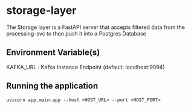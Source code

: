 # storage-layer
The Storage layer is a FastAPI server that accepts filtered data from the processing-svc to then push it into a Postgres Database

## Environment Variable(s)
KAFKA_URL : Kafka Instance Endpoint (default: localhost:9094)

## Running the application
```
uvicorn app.main:app --host <HOST_URL> --port <HOST_PORT>
```